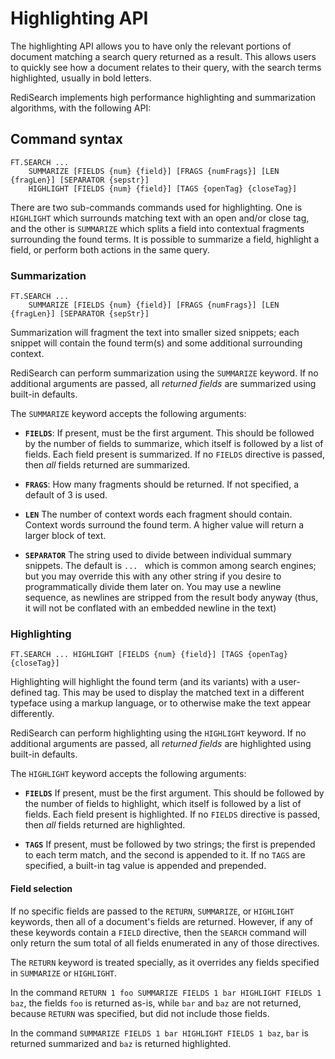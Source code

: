 # Highlighting API

The highlighting API allows you to have only the relevant portions of document matching a search query returned as a result. This allows users to quickly see how a document relates to their query, with the search terms highlighted, usually in bold letters.

RediSearch implements high performance highlighting and summarization algorithms, with the following API: 

## Command syntax

```
FT.SEARCH ...
    SUMMARIZE [FIELDS {num} {field}] [FRAGS {numFrags}] [LEN {fragLen}] [SEPARATOR {sepstr}]
    HIGHLIGHT [FIELDS {num} {field}] [TAGS {openTag} {closeTag}]

```

There are two sub-commands commands used for highlighting. One is `HIGHLIGHT` which surrounds matching text with an open and/or close tag, and the other is `SUMMARIZE` which splits a field into contextual fragments surrounding the found terms. It is possible to summarize a field, highlight a field, or perform both actions in the same query.

### Summarization

```
FT.SEARCH ...
    SUMMARIZE [FIELDS {num} {field}] [FRAGS {numFrags}] [LEN {fragLen}] [SEPARATOR {sepStr}]
```

Summarization  will fragment the text into smaller sized snippets; each snippet will contain the found term(s) and some additional surrounding context.

RediSearch can perform summarization using the `SUMMARIZE` keyword. If no additional arguments are passed, all _returned fields_ are summarized using built-in defaults.

The `SUMMARIZE` keyword accepts the following arguments:

* **`FIELDS`**: If present, must be the first argument. This should be followed
    by the number of fields to summarize, which itself is followed by a list of
    fields. Each field present is summarized. If no `FIELDS` directive is passed,
    then *all* fields returned are summarized.

* **`FRAGS`**: How many fragments should be returned. If not specified, a default of 3 is used.

* **`LEN`** The number of context words each fragment should contain. Context
    words surround the found term. A higher value will return a larger block of
    text.

* **`SEPARATOR`** The string used to divide between individual summary snippets.
    The default is `... ` which is common among search engines; but you may
    override this with any other string if you desire to programmatically divide them
    later on. You may use a newline sequence, as newlines are stripped from the
    result body anyway (thus, it will not be conflated with an embedded newline
    in the text)


### Highlighting

```
FT.SEARCH ... HIGHLIGHT [FIELDS {num} {field}] [TAGS {openTag} {closeTag}]
```

Highlighting will highlight the found term (and its variants) with a user-defined tag. This may be used to display the matched text in a different typeface using a markup language, or to otherwise make the text appear differently.

RediSearch can perform highlighting using the `HIGHLIGHT` keyword. If no additional arguments are passed, all _returned fields_ are highlighted using built-in defaults.

The `HIGHLIGHT` keyword accepts the following arguments:

* **`FIELDS`** If present, must be the first argument. This should be followed
    by the number of fields to highlight, which itself is followed by a list of
    fields. Each field present is highlighted. If no `FIELDS` directive is passed,
    then *all* fields returned are highlighted.
    
* **`TAGS`** If present, must be followed by two strings; the first is prepended
    to each term match, and the second is appended to it. If no `TAGS` are
    specified, a built-in tag value is appended and prepended.


#### Field selection

If no specific fields are passed to the `RETURN`, `SUMMARIZE`, or `HIGHLIGHT` keywords, then all of a document's fields are returned. However, if any of these keywords contain a `FIELD` directive, then the `SEARCH` command will only return the sum total of all fields enumerated in any of those directives.

The `RETURN` keyword is treated specially, as it overrides any fields specified in `SUMMARIZE` or `HIGHLIGHT`.

In the command `RETURN 1 foo SUMMARIZE FIELDS 1 bar HIGHLIGHT FIELDS 1 baz`, the fields `foo` is returned as-is, while `bar` and `baz` are not returned, because `RETURN` was specified, but did not include those fields.

In the command `SUMMARIZE FIELDS 1 bar HIGHLIGHT FIELDS 1 baz`, `bar` is returned summarized and `baz` is returned highlighted.
